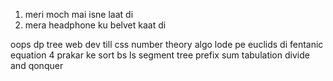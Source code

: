 1. meri moch mai isne laat di
2. mera headphone ku belvet kaat di

oops
dp
tree
web dev till css
number theory
algo lode pe
euclids
di fentanic equation 
4 prakar ke sort 
bs ls
segment tree
prefix sum
tabulation 
divide and qonquer

